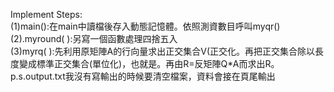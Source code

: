 Implement Steps:  
(1)main():在main中讀檔後存入動態記憶體。依照測資數目呼叫myqr()  
(2).myround( ):另寫一個函數處理四捨五入  
(3)myrq( ):先利用原矩陣A的行向量求出正交集合V(正交化。再把正交集合除以長度變成標準正交集合(單位化)，也就是。再由R=反矩陣Q*A而求出R。  
 p.s.output.txt我沒有寫輸出的時候要清空檔案，資料會接在頁尾輸出


